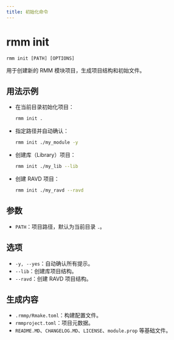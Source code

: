 ```yaml
---
title: 初始化命令
---
```


# rmm init

`rmm init [PATH] [OPTIONS]`

用于创建新的 RMM 模块项目，生成项目结构和初始文件。

## 用法示例

- 在当前目录初始化项目：
  ```bash
  rmm init .
  ```
- 指定路径并自动确认：
  ```bash
  rmm init ./my_module -y
  ```
- 创建库（Library）项目：
  ```bash
  rmm init ./my_lib --lib
  ```
- 创建 RAVD 项目：
  ```bash
  rmm init ./my_ravd --ravd
  ```

## 参数

- `PATH`：项目路径，默认为当前目录 `.`。

## 选项

- `-y, --yes`：自动确认所有提示。
- `--lib`：创建库项目结构。
- `--ravd`：创建 RAVD 项目结构。

## 生成内容

- `.rmmp/Rmake.toml`：构建配置文件。
- `rmmproject.toml`：项目元数据。
- `README.MD`、`CHANGELOG.MD`、`LICENSE`、`module.prop` 等基础文件。
